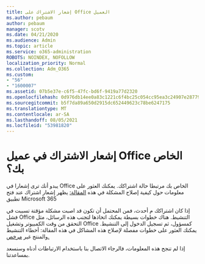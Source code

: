 ```yaml
---
title: إشعار الاشتراك على Office العميل
ms.author: pebaum
author: pebaum
manager: scotv
ms.date: 04/21/2020
ms.audience: Admin
ms.topic: article
ms.service: o365-administration
ROBOTS: NOINDEX, NOFOLLOW
localization_priority: Normal
ms.collection: Adm_O365
ms.custom:
- "56"
- "1600007"
ms.assetid: 07b5e37e-c6f5-47fc-bd6f-9419a77d2320
ms.openlocfilehash: 0d976db14ee0a83c1221c6f4bc25c054cc95ea3c24907e2877988c3e0648d70b
ms.sourcegitcommit: b5f7da89a650d2915dc652449623c78be6247175
ms.translationtype: MT
ms.contentlocale: ar-SA
ms.lasthandoff: 08/05/2021
ms.locfileid: "53981820"
---
```

# <a name="subscription-notice-in-your-office-client"></a>إشعار الاشتراك في عميل Office الخاص بك؟

يبدو أنك ترى إشعارا في Office الخاص بك مرتبطا حالة اشتراكك. يمكنك العثور على معلومات حول كيفية إصلاح المشكلة في هذه [المقالة:](https://support.office.com/article/A-subscription-notice-appears-when-I-open-an-Office-365-application-4cabe32c-f594-4c0e-9191-3d3ade10cceb.aspx) يظهر إشعار اشتراك عند فتح تطبيق Microsoft 365
  
إذا كان اشتراكك م أحدث، فمن المحتمل أن تكون قد اصبت مشكلة مؤقتة تسببت في فشل Office التنشيط. هناك خطوات بسيطة يمكنك اتخاذها لتجنب هذه الرسائل، مثل التحقق من وقت الكمبيوتر وتشغيل Office كمسؤول، ثم تسجيل الدخول إلى التنشيط. يمكنك العثور على خطوات مفصلة لإصلاح هذه المشاكل في هذه المقالة: أخطاء التنشيط والمنتج غير [مرخص.](https://support.office.com/article/Unlicensed-Product-and-activation-errors-in-Office-0d23d3c0-c19c-4b2f-9845-5344fedc4380.aspx)
  
إذا لم تنجح هذه المعلومات، فالرجاء الاتصال بنا باستخدام الارتباطات أدناه وسنسعد بمساعدتنا.
